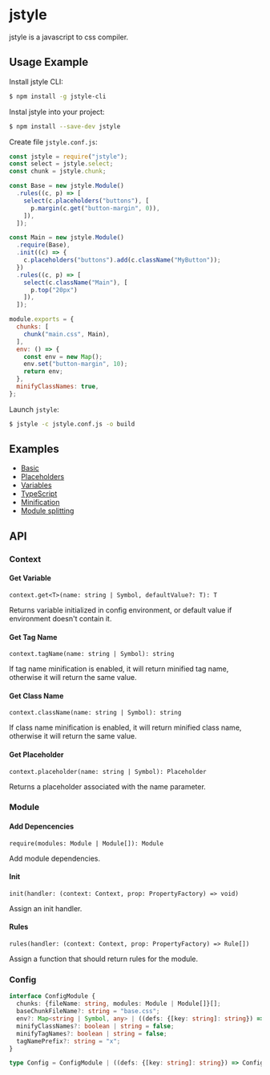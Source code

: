 # jstyle

jstyle is a javascript to css compiler.

## Usage Example

Install jstyle CLI:

```sh
$ npm install -g jstyle-cli
```

Instal jstyle into your project:

```sh
$ npm install --save-dev jstyle
```

Create file `jstyle.conf.js`:

```js
const jstyle = require("jstyle");
const select = jstyle.select;
const chunk = jstyle.chunk;

const Base = new jstyle.Module()
  .rules((c, p) => [
    select(c.placeholders("buttons"), [
      p.margin(c.get("button-margin", 0)),
    ]),
  ]);

const Main = new jstyle.Module()
  .require(Base),
  .init((c) => {
    c.placeholders("buttons").add(c.className("MyButton"));
  })
  .rules((c, p) => [
    select(c.className("Main"), [
      p.top("20px")
    ]),
  ]);

module.exports = {
  chunks: [
    chunk("main.css", Main),
  ],
  env: () => {
    const env = new Map();
    env.set("button-margin", 10);
    return env;
  },
  minifyClassNames: true,
};
```

Launch `jstyle`:

```sh
$ jstyle -c jstyle.conf.js -o build
```

## Examples

- [Basic](https://github.com/localvoid/jstyle/tree/master/examples/basic)
- [Placeholders](https://github.com/localvoid/jstyle/tree/master/examples/placeholders)
- [Variables](https://github.com/localvoid/jstyle/tree/master/examples/variables)
- [TypeScript](https://github.com/localvoid/jstyle/tree/master/examples/typescript)
- [Minification](https://github.com/localvoid/jstyle/tree/master/examples/minification)
- [Module splitting](https://github.com/localvoid/jstyle/tree/master/examples/multiple_chunks)

## API

### Context

#### Get Variable

`context.get<T>(name: string | Symbol, defaultValue?: T): T`

Returns variable initialized in config environment, or default value if environment doesn't contain it.

#### Get Tag Name

`context.tagName(name: string | Symbol): string`

If tag name minification is enabled, it will return minified tag name, otherwise it will return the same value.

#### Get Class Name

`context.className(name: string | Symbol): string`

If class name minification is enabled, it will return minified class name, otherwise it will return the same value.

#### Get Placeholder

`context.placeholder(name: string | Symbol): Placeholder`

Returns a placeholder associated with the name parameter.

### Module

#### Add Depencencies

`require(modules: Module | Module[]): Module`

Add module dependencies.

#### Init

`init(handler: (context: Context, prop: PropertyFactory) => void)`

Assign an init handler.

#### Rules

`rules(handler: (context: Context, prop: PropertyFactory) => Rule[])`

Assign a function that should return rules for the module.

### Config

```ts
interface ConfigModule {
  chunks: {fileName: string, modules: Module | Module[]}[];
  baseChunkFileName?: string = "base.css";
  env?: Map<string | Symbol, any> | ((defs: {[key: string]: string}) => Map<string | Symbol, any>) = {};
  minifyClassNames?: boolean | string = false;
  minifyTagNames?: boolean | string = false;
  tagNamePrefix?: string = "x";
}

type Config = ConfigModule | ((defs: {[key: string]: string}) => ConfigModule);
```